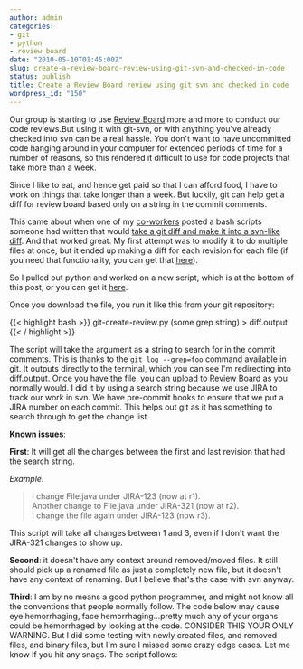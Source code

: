 ```yaml
---
author: admin
categories:
- git
- python
- review board
date: "2010-05-10T01:45:00Z"
slug: create-a-review-board-review-using-git-svn-and-checked-in-code
status: publish
title: Create a Review Board review using git svn and checked in code
wordpress_id: "150"
---
```


Our group is starting to use
[Review Board](http://www.reviewboard.org/) more and more to
conduct our code reviews.But using it with git-svn, or with
anything you've already checked into svn can be a real hassle. You
don't want to have uncommitted code hanging around in your computer
for extended periods of time for a number of reasons, so this
rendered it difficult to use for code projects that take more than
a week.

Since I like to eat, and hence get paid so that I can
afford food, I have to work on things that take longer than a
week. But luckily, git can help get a diff for review board based
only on a string in the commit comments.

This came about when one
of my [co-workers](http://jlorenzen.blogspot.com/) posted a bash
scripts someone had written that would
[take a git diff and make it into a svn-like diff](http://mojodna.net/2009/02/24/my-work-git-workflow.html).
And that worked great. My first attempt was to modify it to do
multiple files at once, but it ended up making a diff for each
revision for each file (if you need that functionality, you can get
that [here](http://gist.github.com/391247)).

So I pulled out python and worked on a new script, which is at the bottom of this post, or
you can get it [here](http://gist.github.com/395726).

Once you download the file, you run it like this from your git repository:

{{< highlight bash >}}
    git-create-review.py (some grep string) > diff.output
{{< / highlight >}}


The script will take the argument as a string to search for in the
commit comments. This is thanks to the `git log --grep=foo` command
available in git. It outputs directly to the terminal, which you
can see I'm redirecting into diff.output. Once you have the file,
you can upload to Review Board as you normally would. I did it by
using a search string because we use JIRA to track our work in
svn. We have pre-commit hooks to ensure that we put a JIRA number
on each commit. This helps out git as it has something to search
through to get the change list.

**Known issues**:

**First**: It will get all the changes between the first and last revision that
had the search string.

*Example:*

> I change File.java under JIRA-123 (now at r1).  
> Another change to File.java under JIRA-321 (now at r2).  
> I change the file again under JIRA-123 (now r3).  

This script will take all changes between 1 and 3, even if I don't
want the JIRA-321 changes to show up.

**Second**: it doesn't have
any context around removed/moved files. It still should pick up a
renamed file as just a completely new file, but it doesn't have any
context of renaming. But I believe that's the case with svn
anyway.

**Third**: I am by no means a good python programmer, and
might not know all the conventions that people normally follow. The
code below may cause eye hemorrhaging, face hemorrhaging...pretty
much any of your organs could be hemorrhaged by looking at the
code. CONSIDER THIS YOUR ONLY WARNING. But I did some testing with
newly created files, and removed files, and binary files, but I'm
sure I missed some crazy edge cases. Let me know if you hit any
snags. The script follows:



